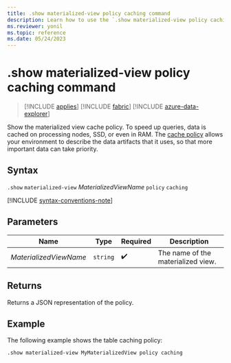 ```yaml
---
title: .show materialized-view policy caching command
description: Learn how to use the `.show materialized-view policy caching` command to show the materialized view's cache policy.
ms.reviewer: yonil
ms.topic: reference
ms.date: 05/24/2023
---
```

# .show materialized-view policy caching command

> [!INCLUDE [applies](../includes/applies-to-version/applies.md)] [!INCLUDE [fabric](../includes/applies-to-version/fabric.md)] [!INCLUDE [azure-data-explorer](../includes/applies-to-version/azure-data-explorer.md)]

Show the materialized view cache policy. To speed up queries, data is cached on processing nodes, SSD, or even in RAM. The [cache policy](cache-policy.md) allows your environment to describe the data artifacts that it uses, so that more important data can take priority.

## Syntax

`.show` `materialized-view` *MaterializedViewName* `policy` `caching`

[!INCLUDE [syntax-conventions-note](../includes/syntax-conventions-note.md)]

## Parameters

|Name|Type|Required|Description|
|--|--|--|--|
|*MaterializedViewName*| `string` | :heavy_check_mark:|The name of the materialized view.|

## Returns

Returns a JSON representation of the policy.

## Example

The following example shows the table caching policy:

```kusto
.show materialized-view MyMaterializedView policy caching 
```
